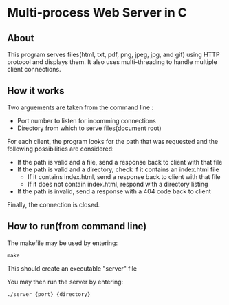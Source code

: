 # Multi-process Web Server in C
## About
This program serves files(html, txt, pdf, png, jpeg, jpg, and gif) using HTTP protocol and displays them. It also uses multi-threading to handle multiple client connections.

## How it works
Two arguements are taken from the command line :
 - Port number to listen for incomming connections
 - Directory from which to serve files(document root) 

For each client, the program looks for the path that was requested and the following possibilities are considered:
 - If the path is valid and a file, send a response back to client with that file
 - If the path is valid and a directory, check if it contains an index.html file
   - If it contains index.html, send a response back to client with that file
   - If it does not contain index.html, respond with a directory listing
 - If the path is invalid, send a response with a 404 code back to client 

Finally, the connection is closed.

## How to run(from command line) 
The makefile may be used by entering:
```console
make
```
This should create an executable "server" file

You may then run the server by entering:
```console
./server {port} {directory}
```


